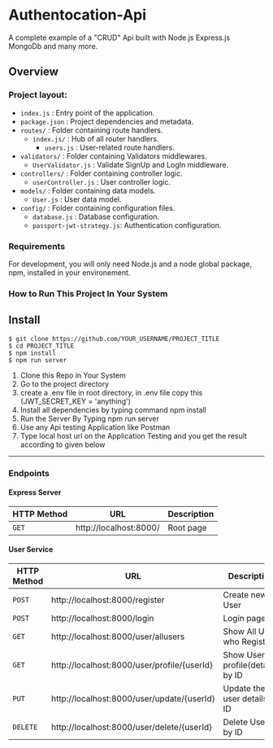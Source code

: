 # Authentocation-Api

A complete example of a "CRUD" Api built with Node.js Express.js MongoDb and many more.

## Overview

### Project layout:

- `index.js`                  : Entry point of the application.
- `package.json`              : Project dependencies and metadata.
- `routes/`                   : Folder containing route handlers.
  - `index.js/`               : Hub of all router handlers.
    - `users.js`              : User-related route handlers.
- `validators/`               : Folder containing Validators middlewares.
  - `UserValidator.js`        : Validate SignUp and LogIn middleware.
- `controllers/`              : Folder containing controller logic.
  - `userController.js`       : User controller logic.
- `models/`                   : Folder containing data models.
  - `User.js`                 : User data model.
- `config/`                   : Folder containing configuration files.
  - `database.js`             : Database configuration.
  - `passport-jwt-strategy.js`: Authentication configuration.


### Requirements

For development, you will only need Node.js and a node global package, npm, installed in your environement.

### How to Run This Project In Your System

## Install

    $ git clone https://github.com/YOUR_USERNAME/PROJECT_TITLE
    $ cd PROJECT_TITLE
    $ npm install
    $ npm run server

1. Clone this Repo in Your System 
2. Go to the project directory
3. create a .env file in root directory, in .env file copy this (JWT_SECRET_KEY = 'anything') 
4. Install all dependencies by typing command npm install
5. Run the Server By Typing npm run server
6. Use any Api testing Application like Postman
7. Type local host url on the Application Testing and you get the result according to given below
---

### Endpoints 

#### Express Server

|HTTP Method|URL|Description|
|---|---|---|
|`GET`|http://localhost:8000/ | Root page |

#### User Service

|HTTP Method|URL|Description|
|---|---|---|
|`POST`|http://localhost:8000/register | Create new User |
|`POST`|http://localhost:8000/login | Login page |
|`GET`|http://localhost:8000/user/allusers | Show All User who Register |
|`GET`|http://localhost:8000/user/profile/{userId} | Show User profile(details) by ID |
|`PUT`|http://localhost:8000/user/update/{userId} | Update the user details by ID |
|`DELETE`|http://localhost:8000/user/delete/{userId} | Delete User by ID |
